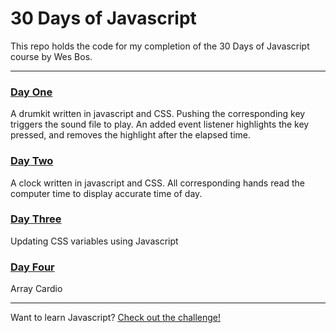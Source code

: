 # 30 Days of Javascript

This repo holds the code for my completion of the 30 Days of Javascript course by Wes Bos.

---

### [Day One](http://morettiamye.github.io/30daysofjs/dayone/index.html)
A drumkit written in javascript and CSS.  Pushing the corresponding key triggers the sound file to play.  An added event listener highlights the key pressed, and removes the highlight after the elapsed time.

### [Day Two](http://morettiamye.github.io/30daysofjs/daytwo/index.html)
A clock written in javascript and CSS.  All corresponding hands read the computer time to display accurate time of day.


### [Day Three](http://morettiamye.github.io/30daysofjs/daythree/index.html)
Updating CSS variables using Javascript

### [Day Four](http://morettiamye.github.com/30daysofjs/dayfour/index.html)
Array Cardio

---

Want to learn Javascript?  [Check out the challenge!](https://javascript30.com/)


